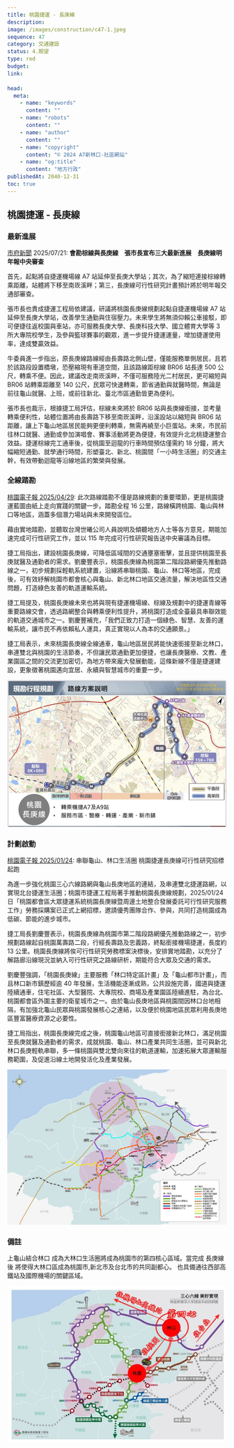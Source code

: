 ```yaml
---
title: 桃園捷運 - 長庚線
description:
image: /images/construction/c47-1.jpeg
sequence: 47
category: 交通建設
status: 4.期望
type: red
budget:
link:

head:
  meta:
    - name: "keywords"
      content: ""
    - name: "robots"
      content: ""
    - name: "author"
      content: ""
    - name: "copyright"
      content: "© 2024 A7新林口-社區網站"
    - name: "og:title"
      content: "地方行政"
publishedAt: 2040-12-31
toc: true
---
```


## 桃園捷運 - 長庚線

### 最新進展

<a href="https://www.tycg.gov.tw/NewsPage_Content.aspx?n=10&s=1563296&fbclid=IwY2xjawLw02RleHRuA2FlbQIxMQABHuVTdHotUH3ypVkGGXmIbZzqFlkqSn_wC_n7U8GvHmQg2dMNtKOsTplV-NsY_aem_9J_RMtaTAg95ipxdAg2NbA">市府新聞</a> 2025/07/21: **會勘棕線與長庚線　張市長宣布三大最新進展　長庚線明年報中央審查**

首先，起點將自捷運機場線 A7 站延伸至長庚大學站；其次，為了縮短連接棕線轉乘距離，站體將下移至南崁溪畔；第三，長庚線可行性研究計畫預計將於明年報交通部審查。

張市長也責成捷運工程局依建議，研議將桃園長庚線規劃起點自捷運機場線 A7 站延伸至長庚大學站，改善學生通勤與住宿壓力。未來學生將無須仰賴公車接駁，即可便捷往返校園與車站，亦可服務長庚大學、長庚科技大學、國立體育大學等 3 所大專院校學生，及參與籃球賽事的觀眾，進一步提升捷運運量，增加捷運使用率，達成雙贏效益。

牛委員進一步指出，原長庚線路線經由長壽路北側山壁，僅能服務單側居民，且若於該路段設置橋墩，恐壓縮現有車道空間，且該路線距棕線 BR06 站長達 500 公尺，轉乘不便。因此，建議改走南崁溪畔，不僅可服務陸光二村居民，更可縮短與 BR06 站轉乘距離至 140 公尺，民眾可快速轉乘，節省通勤與就醫時間，無論是前往龜山就醫、上班，或前往新北、臺北市區通勤皆更為便利。

張市長也裁示，根據捷工局評估，棕線未來將於 BR06 站與長庚線銜接，並考量轉乘便利性，站體位置將由長壽路下移至南崁溪畔，沿溪設站以縮短與 BR06 站距離，讓上下龜山地區居民能夠更便利轉乘，無需再繞至小巨蛋站。未來，市民前往林口就醫、通勤或參加演唱會、賽事活動將更為便捷，有效提升北北桃捷運整合效益。捷運棕線完工通車後，從桃園至迴龍的行車時間預估僅需約 18 分鐘，將大幅縮短通勤、就學通行時間，形塑臺北、新北、桃園間「一小時生活圈」的交通主幹，有效帶動迴龍等沿線地區的繁榮與發展。

### 全線踏勘

<a href="https://tyenews.com/2025/04/839546/?fbclid=IwY2xjawJ9Z0ZleHRuA2FlbQIxMABicmlkETFXTUQxSW1iOUZscUVWNlpHAR5YV7eN-fYal41lO1OnkKwAPH2BeWD2CzjQQWS1DQQX8bLWwQpwV01hjXwpbQ_aem_zvyp2YcsBJFyJAbhZBUPgg">桃園電子報 2025/04/29</a>:
此次路線踏勘不僅是路線規劃的重要環節，更是桃園捷運藍圖由紙上走向實踐的關鍵一步。踏勘全程 16 公里，路線橫跨桃園、龜山與林口等地區，涵蓋多個潛力場站與未來開發區位。

藉由實地踏勘，並聽取台灣世曦公司人員說明及傾聽地方人士等各方意見，期能加速完成可行性研究工作，並以 115 年完成可行性研究報告送中央審議為目標。

捷工局指出，建設桃園長庚線，可降低區域間的交通壅塞衝擊，並且提供桃園至長庚就醫及通勤者的需求。劉慶豐表示，桃園長庚線為桃園第二階段路網優先推動路線之一，初步規劃採輕軌系統建置，沿線將串聯桃園、龜山、林口等地區，完成後，可有效紓解桃園市都會核心與龜山、新北林口地區交通流量，解決地區性交通問題，打造綠色友善的軌道運輸系統。

捷工局提及，桃園長庚線未來也將與現有捷運機場線、棕線及規劃中的捷運青線等重要路線交會，透過路網整合與轉乘便利性提升，將桃園打造成全臺最具串聯效能的軌道交通城市之一。劉慶豐補充，「我們正致力打造一個綠色、智慧、友善的運輸系統，讓市民不再依賴私人運具，真正實現以人為本的交通願景。」

捷工局表示，未來桃園長庚線全線通車，龜山地區居民將能快速銜接至新北林口，串連雙北與桃園的生活節奏，不但讓民眾通勤更加便捷，也讓長庚醫療、文教、產業園區之間的交流更加密切，為地方帶來龐大發展動能，這條新線不僅是捷運建設，更象徵著桃園邁向宜居、永續與智慧城市的重要一步。

![c47-5.jpeg](/images/construction/c47-5.jpeg)

### 計劃啟動

<a href="https://tyenews.com/2025/01/796265/?fbclid=IwY2xjawIADnxleHRuA2FlbQIxMAABHRGka8zXbhnT5atokVNREHStYL2n31A2dTWQi2R4Gh_hMUxVEt8inmXBXw_aem_SMCdf70B8pciw0zi8at5fQ">桃園電子報 2025/01/24</a>:
串聯龜山、林口生活圈 桃園捷運長庚線可行性研究招標起跑

為進一步強化桃園三心六線路網與龜山長庚地區的連結，及串連雙北捷運路網，以實現北台捷運生活圈；桃園市捷運工程局著手推動桃園長庚線規劃，2025/01/24 日「桃園都會區大眾捷運系統桃園長庚線暨周邊土地整合發展委託可行性研究服務工作」勞務採購案已正式上網招標，邀請優秀團隊合作、參與，共同打造桃園成為低碳、節能的進步城市。

捷工局長劉慶豐表示，桃園長庚線為桃園市第二階段路網優先推動路線之一，初步規劃路線起自桃園萬壽路二段，行經長壽路及忠義路，終點銜接機場捷運，長度約 13 公里。桃園長庚線將俟可行性研究勞務標案決標後，安排實地踏勘，以充分了解路廊沿線現況並納入可行性研究之路線研析，期能符合大眾及交通的需求。

劉慶豐強調，「桃園長庚線」主要服務「林口特定區計畫」及「龜山都市計畫」，而且林口新市鎮歷經逾 40 年發展，生活機能逐漸成熟，公共設施完善，國道與捷運陸續通車，住宅社區、大型醫院、大專院校、商場及產業園區陸續進駐，為台北、桃園都會區外圍主要的衛星城市之一。由於龜山長庚地區與桃園間因林口台地相隔，有加強北龜山民眾與桃園發展核心之連結，以及便於桃園地區民眾利用長庚地區豐富醫療資源之必要性。

捷工局指出，桃園長庚線完成之後，桃園龜山地區可直接銜接新北林口，滿足桃園至長庚就醫及通勤者的需求，成就桃園、龜山、林口產業共同生活圈，並可與新北林口長庚輕軌串聯，多一條桃園與雙北雙向來往的軌道運輸，加速拓展大眾運輸服務範圍，及促進沿線土地開發活化及產業發展。

![c47-6.jpeg](/images/construction/c47-6.jpeg)

### 備註

上龜山結合林口 成為大林口生活圈將成為桃園市的第四核心區域。當完成 長庚線後 將使得大林口區成為桃園市,新北市及台北市的共同副都心。 也具備通往西部高鐵站及國際機場的關鍵區域。

![c47-2.jpeg](/images/construction/c47-2.jpeg)
